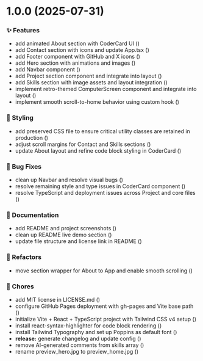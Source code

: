 # 1.0.0 (2025-07-31)


### ✨ Features

* add animated About section with CoderCard UI ([](https://github.com/yashmodi6/portfolio/commit/f058c1646b0786dcea7d4f165b7941be2a73c08c))
* add Contact section with icons and update App.tsx ([](https://github.com/yashmodi6/portfolio/commit/ccd992ebcef06dbf39ef8ddd0fedd29c9f23b39c))
* add Footer component with GitHub and X icons ([](https://github.com/yashmodi6/portfolio/commit/fcf7b784c6d9f33350d838aeae24f0b464ee2251))
* add Hero section with animations and images ([](https://github.com/yashmodi6/portfolio/commit/28815b1ccba48f32877c7227ddd36d3d75a68ae5))
* add Navbar component ([](https://github.com/yashmodi6/portfolio/commit/5973809b2e365c2c450785620389b4b497b6fcec))
* add Project section component and integrate into layout ([](https://github.com/yashmodi6/portfolio/commit/5432d5bc2812e7cb472b3cf016f0ad2c51e9c609))
* add Skills section with image assets and layout integration ([](https://github.com/yashmodi6/portfolio/commit/d0766cd040060ed86cd0ba42c3183a0dd2970773))
* implement retro-themed ComputerScreen component and integrate into layout ([](https://github.com/yashmodi6/portfolio/commit/95ba7d39872b32b718244225720257a06c1c507b))
* implement smooth scroll-to-home behavior using custom hook ([](https://github.com/yashmodi6/portfolio/commit/79170521e518dd16a9cb573ce51b674b701b679f))


### 🎨 Styling

* add preserved CSS file to ensure critical utility classes are retained in production ([](https://github.com/yashmodi6/portfolio/commit/27fb24786b1c347e3d3012d0833a498020bb4a78))
* adjust scroll margins for Contact and Skills sections ([](https://github.com/yashmodi6/portfolio/commit/aa24adca116f701a981a1e41781bddfbd7f21ddb))
* update About layout and refine code block styling in CoderCard ([](https://github.com/yashmodi6/portfolio/commit/cd35105c904859742faf1e7fc9974e089f30c13c))


### 🐛 Bug Fixes

* clean up Navbar and resolve visual bugs ([](https://github.com/yashmodi6/portfolio/commit/41df5b367eaf151655b7c2daef28c64cb4b71c0e))
* resolve remaining style and type issues in CoderCard component ([](https://github.com/yashmodi6/portfolio/commit/0f2dc3b267deae9a577985e18eee0cb2f477bdf4))
* resolve TypeScript and deployment issues across Project and core files ([](https://github.com/yashmodi6/portfolio/commit/ec2860f1b722cbbaf908c567a1adb7850880d54d))


### 📝 Documentation

* add README and project screenshots ([](https://github.com/yashmodi6/portfolio/commit/f09c37c94b9d5635b5530c1751fd07760e977262))
* clean up README live demo section ([](https://github.com/yashmodi6/portfolio/commit/e5408477a0f38101a4daa4ce611942aaddd6f072))
* update file structure and license link in README ([](https://github.com/yashmodi6/portfolio/commit/00ab76b35788bbdc3f95ba2053d2a1ad312ad67b))


### 🔨 Refactors

* move section wrapper for About to App and enable smooth scrolling ([](https://github.com/yashmodi6/portfolio/commit/9febf35de8d87de2eaf72d3312b0ddba18e29e0d))


### 🧰 Chores

* add MIT license in LICENSE.md ([](https://github.com/yashmodi6/portfolio/commit/acdc2131c8b55d01ab4333acc3151ade09d616aa))
* configure GitHub Pages deployment with gh-pages and Vite base path ([](https://github.com/yashmodi6/portfolio/commit/9589116a18cd2c43b697bff721c6b4fe933c2a65))
* initialize Vite + React + TypeScript project with Tailwind CSS v4 setup ([](https://github.com/yashmodi6/portfolio/commit/a25101762cd04f081baa21d448a1c8096971ee17))
* install react-syntax-highlighter for code block rendering ([](https://github.com/yashmodi6/portfolio/commit/3205ec5886225411fb9e2df1623cc5cf1f95f96a))
* install Tailwind Typography and set up Poppins as default font ([](https://github.com/yashmodi6/portfolio/commit/1390d1a533dc93cf7a4d319ed0522e06944b67f7))
* **release:** generate changelog and update config ([](https://github.com/yashmodi6/portfolio/commit/7f8ad3d654873ef06bf80c7bd9c83296cb719e34))
* remove AI-generated comments from skills array ([](https://github.com/yashmodi6/portfolio/commit/8f77d5a051d7767f512d8c2f84fb5ce710657e5a))
* rename preview_hero.jpg to preview_home.jpg ([](https://github.com/yashmodi6/portfolio/commit/92c383d25ca197c964b5431bb1422205317122ad))



